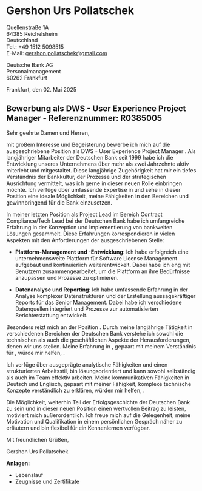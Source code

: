 # Gershon Urs Pollatschek
Quellenstraße 1A  
64385 Reichelsheim  
Deutschland  
Tel.: +49 1512 5098515  
E-Mail: gershon.pollatschek@gmail.com

Deutsche Bank AG  
Personalmanagement  
60262 Frankfurt  

Frankfurt, den 02. Mai 2025

## Bewerbung als DWS - User Experience Project Manager - Referenznummer: R0385005

Sehr geehrte Damen und Herren,

mit großem Interesse und Begeisterung bewerbe ich mich auf die ausgeschriebene Position als DWS - User Experience Project Manager . Als langjähriger Mitarbeiter der Deutschen Bank seit 1999 habe ich die Entwicklung unseres Unternehmens über mehr als zwei Jahrzehnte aktiv miterlebt und mitgestaltet. Diese langjährige Zugehörigkeit hat mir ein tiefes Verständnis der Bankkultur, der Prozesse und der strategischen Ausrichtung vermittelt, was ich gerne in dieser neuen Rolle einbringen möchte. Ich verfüge über umfassende Expertise in  und sehe in dieser Position eine ideale Möglichkeit, meine Fähigkeiten in den Bereichen  und  gewinnbringend für die Bank einzusetzen.



In meiner letzten Position als Project Lead im Bereich Contract Compliance/Tech Lead bei der Deutschen Bank habe ich umfangreiche Erfahrung in der Konzeption und Implementierung von bankweiten Lösungen gesammelt. Diese Erfahrungen korrespondieren in vielen Aspekten mit den Anforderungen der ausgeschriebenen Stelle:

- **Plattform-Management und -Entwicklung**: Ich habe erfolgreich eine unternehmensweite Plattform für Software License Management aufgebaut und kontinuierlich weiterentwickelt. Dabei habe ich eng mit Benutzern zusammengearbeitet, um die Plattform an ihre Bedürfnisse anzupassen und Prozesse zu optimieren.

- **Datenanalyse und Reporting**: Ich habe umfassende Erfahrung in der Analyse komplexer Datenstrukturen und der Erstellung aussagekräftiger Reports für das Senior Management. Dabei habe ich verschiedene Datenquellen integriert und Prozesse zur automatisierten Berichterstattung entwickelt.



Besonders reizt mich an der Position . Durch meine langjährige Tätigkeit in verschiedenen Bereichen der Deutschen Bank verstehe ich sowohl die technischen als auch die geschäftlichen Aspekte der Herausforderungen, denen wir uns stellen. Meine Erfahrung in , gepaart mit meinem Verständnis für , würde mir helfen, .

Ich verfüge über ausgeprägte analytische Fähigkeiten und einen strukturierten Arbeitsstil, bin lösungsorientiert und kann sowohl selbständig als auch im Team effektiv arbeiten. Meine kommunikativen Fähigkeiten in Deutsch und Englisch, gepaart mit meiner Fähigkeit, komplexe technische Konzepte verständlich zu erklären, würden mir helfen, .

Die Möglichkeit, weiterhin Teil der Erfolgsgeschichte der Deutschen Bank zu sein und in dieser neuen Position einen wertvollen Beitrag zu leisten, motiviert mich außerordentlich. Ich freue mich auf die Gelegenheit, meine Motivation und Qualifikation in einem persönlichen Gespräch näher zu erläutern und bin flexibel für ein Kennenlernen verfügbar.

Mit freundlichen Grüßen,

Gershon Urs Pollatschek

**Anlagen:**
- Lebenslauf
- Zeugnisse und Zertifikate